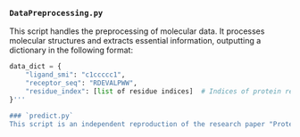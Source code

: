 ### `DataPreprocessing.py`  
This script handles the preprocessing of molecular data. It processes molecular structures and extracts essential information, outputting a dictionary in the following format:

```python
data_dict = {
    "ligand_smi": "c1ccccc1",
    "receptor_seq": "RDEVALPWW",
    "residue_index": [list of residue indices]  # Indices of protein residues within 8 Å of the ligand
}'''

### `predict.py`  
This script is an independent reproduction of the research paper "Protein Language Model-Powered 3D Ligand Binding Site Prediction from Protein Sequence." Since the original code is not publicly available, this implementation was developed from scratch based on the methods described in the paper.
